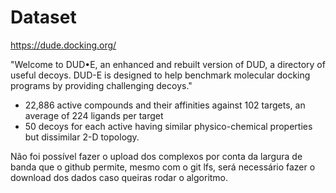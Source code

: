 # Dataset

https://dude.docking.org/
      

"Welcome to DUD•E, an enhanced and rebuilt version of DUD, 
a directory of useful decoys. DUD-E is designed to help 
benchmark molecular docking programs by providing challenging 
decoys."

 - 22,886 active compounds and their affinities against 102 targets, an average of 224 ligands per target
 - 50 decoys for each active having similar physico-chemical properties but dissimilar 2-D topology.



Não foi possível fazer o upload dos complexos por conta da largura de banda que o github permite, mesmo com o git lfs, será necessário fazer o download dos dados caso queiras rodar o algoritmo.
